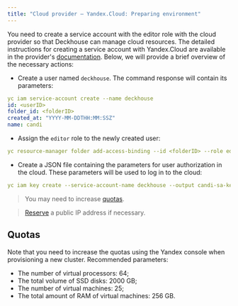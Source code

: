 ```yaml
---
title: "Cloud provider — Yandex.Cloud: Preparing environment"
---
```


You need to create a service account with the editor role with the cloud provider so that Deckhouse can manage cloud resources. The detailed instructions for creating a service account with Yandex.Cloud are available in the provider's [documentation](https://cloud.yandex.com/en/docs/resource-manager/operations/cloud/set-access-bindings). Below, we will provide a brief overview of the necessary actions:

- Create a user named `deckhouse`. The command response will contain its parameters:
```yaml
yc iam service-account create --name deckhouse
id: <userID>
folder_id: <folderID>
created_at: "YYYY-MM-DDTHH:MM:SSZ"
name: candi
```
- Assign the `editor` role to the newly created user:
```yaml
yc resource-manager folder add-access-binding --id <folderID> --role editor --subject serviceAccount:<userID>
```
- Create a JSON file containing the parameters for user authorization in the cloud. These parameters will be used to log in to the cloud:
```yaml
yc iam key create --service-account-name deckhouse --output candi-sa-key.json
```

> You may need to increase [quotas](#quotas).

> [Reserve](faq.html#reserving-a-public-ip-address) a public IP address if necessary.

## Quotas

Note that you need to increase the quotas using the Yandex console when provisioning a new cluster. Recommended parameters:
* The number of virtual processors: 64;
* The total volume of SSD disks: 2000 GB;
* The number of virtual machines: 25;
* The total amount of RAM of virtual machines: 256 GB.
